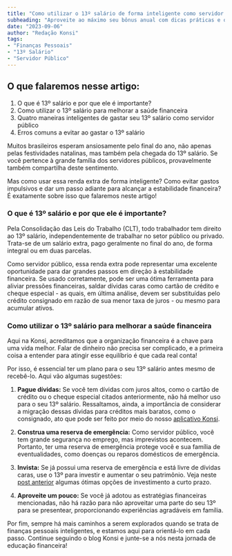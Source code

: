 ```yaml
---
title: "Como utilizar o 13º salário de forma inteligente como servidor público"
subheading: "Aproveite ao máximo seu bônus anual com dicas práticas e orientações financeiras claras"
date: "2023-09-06"
author: "Redação Konsi"
tags:
- "Finanças Pessoais"
- "13º Salário"
- "Servidor Público"
---
```


## O que falaremos nesse artigo:

1. O que é 13º salário e por que ele é importante?
2. Como utilizar o 13º salário para melhorar a saúde financeira
3. Quatro maneiras inteligentes de gastar seu 13º salário como servidor público
4. Erros comuns a evitar ao gastar o 13º salário

Muitos brasileiros esperam ansiosamente pelo final do ano, não apenas pelas festividades natalinas, mas também pela chegada do 13º salário. Se você pertence à grande família dos servidores públicos, provavelmente também compartilha deste sentimento. 

Mas como usar essa renda extra de forma inteligente? Como evitar gastos impulsivos e dar um passo adiante para alcançar a estabilidade financeira? É exatamente sobre isso que falaremos neste artigo!

### O que é 13º salário e por que ele é importante?

Pela Consolidação das Leis do Trabalho (CLT), todo trabalhador tem direito ao 13º salário, independentemente de trabalhar no setor público ou privado. Trata-se de um salário extra, pago geralmente no final do ano, de forma integral ou em duas parcelas.

Como servidor público, essa renda extra pode representar uma excelente oportunidade para dar grandes passos em direção à estabilidade financeira. Se usado corretamente, pode ser uma ótima ferramenta para aliviar pressões financeiras, saldar dívidas caras como cartão de crédito e cheque especial - as quais, em última análise, devem ser substituídas pelo crédito consignado em razão de sua menor taxa de juros - ou mesmo para acumular ativos.

### Como utilizar o 13º salário para melhorar a saúde financeira

Aqui na Konsi, acreditamos que a organização financeira é a chave para uma vida melhor. Falar de dinheiro não precisa ser complicado, e a primeira coisa a entender para atingir esse equilíbrio é que cada real conta!

Por isso, é essencial ter um plano para o seu 13º salário antes mesmo de recebê-lo. Aqui vão algumas sugestões:

1. **Pague dívidas:** Se você tem dívidas com juros altos, como o cartão de crédito ou o cheque especial citados anteriormente, não há melhor uso para o seu 13º salário. Ressaltamos, ainda, a importância de considerar a migração dessas dívidas para créditos mais baratos, como o consignado, ato que pode ser feito por meio do nosso [aplicativo Konsi](https://www.konsi.com.br/app).

2. **Construa uma reserva de emergência:** Como servidor público, você tem grande segurança no emprego, mas imprevistos acontecem. Portanto, ter uma reserva de emergência protege você e sua família de eventualidades, como doenças ou reparos domésticos de emergência.

3. **Invista:** Se já possui uma reserva de emergência e está livre de dívidas caras, use o 13º para investir e aumentar o seu patrimônio. Veja neste [post anterior](konsi.com.br/postagens/investimentos-a-curto-prazo-para-servidores-pblicos-opes-seguras-e-rentveis) algumas ótimas opções de investimento a curto prazo.

4. **Aproveite um pouco:** Se você já adotou as estratégias financeiras mencionadas, não há razão para não aproveitar uma parte do seu 13º para se presentear, proporcionando experiências agradáveis em família.

Por fim, sempre há mais caminhos a serem explorados quando se trata de finanças pessoais inteligentes, e estamos aqui para orientá-lo em cada passo. Continue seguindo o blog Konsi e junte-se a nós nesta jornada de educação financeira!